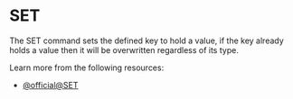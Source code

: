 # SET

The SET command sets the defined key to hold a value, if the key already holds a value then it will be overwritten regardless of its type.

Learn more from the following resources:

- [@official@SET](https://redis.io/docs/latest/commands/set/)